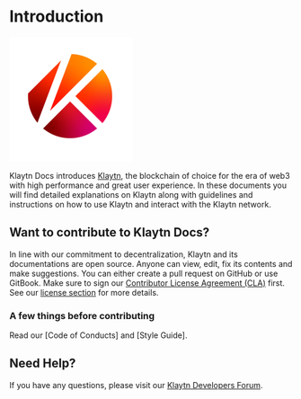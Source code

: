 # Introduction

![Klaytn Docs](images/klaytn.png)

Klaytn Docs introduces [Klaytn](https://www.klaytn.com), the blockchain of choice for the era of web3 with high performance and great user experience. In these documents you will find detailed explanations on Klaytn along with guidelines and instructions on how to use Klaytn and interact with the Klaytn network.

## Want to contribute to Klaytn Docs? <a id="want-to-contribute"></a>

In line with our commitment to decentralization, Klaytn and its documentations are open source. Anyone can view, edit, fix its contents and make suggestions. You can either create a pull request on GitHub or use GitBook. Make sure to sign our [Contributor License Agreement (CLA)](www.naver.com) first. See our [license section](https://github.com) for more details.

### A few things before contributing

Read our [Code of Conducts] and [Style Guide].

## Need Help? <a href="#need-help" id="need-help"></a>

If you have any questions, please visit our [Klaytn Developers Forum](https://forum.klaytn.com/).
